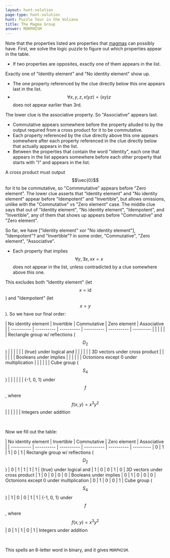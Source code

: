 ```yaml
---
layout: hunt-solution
page-type: hunt-solution
hunt: Puzzle Tour in the Volcano
title: The Magma Group
answer: MORPHISM
---
```

Note that the properties listed are properties that [magmas](https://en.wikipedia.org/wiki/Magma_(algebra)) can possibly have.
First, we solve the logic puzzle to figure out which properties appear in the table.

* If two properties are opposites, exactly one of them appears in the list.

Exactly one of "Identity element" and "No identity element" show up.

* The one property referenced by the clue directly below this one appears last in the list.
* $$\forall x,y,z, x(yz) = (xy)z$$ does not appear earlier than 3rd.

The lower clue is the associative property. So "Associative" appears last.

* Commutative appears somewhere before the property alluded to by the output required from a cross product for it to be commutative.
* Each property referenced by the clue directly above this one appears somewhere after each property referenced in the clue directly below that actually appears in the list.
* Between the properties that contain the word "identity", each one that appears in the list appears somewhere before each other property that starts with "I" and appears in the list.

A cross product must output $$\vec{0}$$ for it to be commutative, so "Commmutative" appears before "Zero element". The lower clue asserts that "Identity element" and "No identity element" appear before "Idempotent" and "Invertible", but allows omissions, unlike with the "Commutative" vs "Zero element" case. The middle clue says that out of "Identity element", "No identity element", "Idempotent", and "Invertible", any of them that shows up appears before "Commutative" and "Zero element".

So far, we have ["Identity element" xor "No identity element"], "Idempotent"? and "Invertible"? in some order, "Commutative", "Zero element", "Associative".

* Each property that implies $$\forall y, ∃x, xx = x$$ does not appear in the list, unless contradicted by a clue somewhere above this one.

This excludes both "Identity element" (let $$x = \textrm{id}$$) and "Idempotent" (let $$x = y$$). So we have our final order:

<div class="property-grid" markdown="1">

| No identity element | Invertible | Commutative | Zero element | Associative | 
| ---------- | ---------- | ---------- | ---------- | ---------- | ---------
| | | | | | Rectangle group w/ reflections ($$D_2$$)
| | | | | | {true} under logical and
| | | | | | 3D vectors under cross product
| | | | | | Booleans under implies
| | | | | | Octonions except 0 under multiplication
| | | | | | Cube group ($$S_4$$)
| | | | | | {-1, 0, 1} under $$f$$, where $$f(x, y) = x^3y^2$$
| | | | | | Integers under addition

</div>
<br>

Now we fill out the table:

<div class="property-grid" markdown="1">

| No identity element | Invertible | Commutative | Zero element | Associative | 
| ---------- | ---------- | ---------- | ---------- | ---------- | ---------
| 0 | 1 | 1 | 0 | 1 | Rectangle group w/ reflections ($$D_2$$)
| 0 | 1 | 1 | 1 | 1 | {true} under logical and
| 1 | 0 | 0 | 1 | 0 | 3D vectors under cross product
| 1 | 0 | 0 | 0 | 0 | Booleans under implies
| 0 | 1 | 0 | 0 | 0 | Octonions except 0 under multiplication
| 0 | 1 | 0 | 0 | 1 | Cube group ($$S_4$$)
| 1 | 0 | 0 | 1 | 1 | {-1, 0, 1} under $$f$$, where $$f(x, y) = x^3y^2$$
| 0 | 1 | 1 | 0 | 1 | Integers under addition

</div>
<br>

This spells an 8-letter word in binary, and it gives `MORPHISM`.